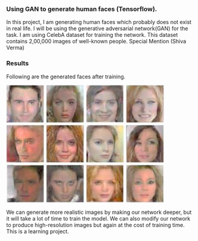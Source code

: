 ### Using GAN to generate human faces (Tensorflow).
In this project, I am generating human faces which probably does not exist in real life. I will be using the generative adversarial network(GAN) for the task. I am using CelebA dataset for training the network. This dataset contains 2,00,000 images of well-known people. Special Mention (Shiva Verma) 


### Results

Following are the generated faces after training.

<img src=result/img.png>

We can generate more realistic images by making our network deeper, but it will take a lot of time to train the model. We can also modify our network to produce high-resolution images but again at the cost of training time. This is a learning project.

